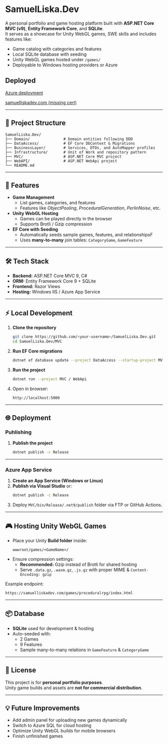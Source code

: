 # SamuelLiska.Dev

A personal portfolio and game hosting platform built with **ASP.NET Core MVC (v9)**, **Entity Framework Core**, and **SQLite**.  
It serves as a showcase for Unity WebGL games, SWE skills and includes features like:

- Game catalog with categories and features
- Local SQLite database with seeding
- Unity WebGL games hosted under `/games/`
- Deployable to Windows hosting providers or Azure

## Deployed

[Azure deployment](https://samuelliskadev-dzhmagdydsf5g2dx.canadacentral-01.azurewebsites.net/)

[samuelliskadev.com (missing cert)](http://http://samuelliskadev.com/)

---

## 📂 Project Structure

```
SamuelLiska.Dev/
├── Domain/               # Domain entities following DDD
├── DataAccess/           # EF Core DbContext & Migrations
├── BusinessLayer/        # Services, DTOs, and AutoMapper profiles
├── Infrastructure/       # Unit of Work and repository pattern
├── MVC/                  # ASP.NET Core MVC project
├── WebAPI/               # ASP.NET WebApi project
└── README.md
```

---

## 🚀 Features

- **Game Management**
  - List games, categories, and features
  - Features like *ObjectPooling*, *ProceduralGeneration*, *PerlinNoise*, etc.
- **Unity WebGL Hosting**
  - Games can be played directly in the browser
  - Supports Brotli / Gzip compression
- **EF Core with Seeding**
  - Automatically seeds sample games, features, and relationshipsF
  - Uses **many-to-many** join tables: `CategoryGame`, `GameFeature`

---

## 🛠️ Tech Stack

- **Backend:** ASP.NET Core MVC 9, C#  
- **ORM:** Entity Framework Core 9 + SQLite  
- **Frontend:** Razor Views 
- **Hosting:** Windows IIS / Azure App Service  

---

## ⚡ Local Development

1. **Clone the repository**
   ```bash
   git clone https://github.com/<your-username>/SamuelLiska.Dev.git
   cd SamuelLiska.Dev/MVC
   ```

2. **Run EF Core migrations**
   ```bash
   dotnet ef database update --project DataAccess --startup-project MVC / WebAPI
   ```

3. **Run the project**
   ```bash
   dotnet run --project MVC / WebApi
   ```

4. Open in browser:  
   ```
   http://localhost:5000
   ```

---

## 🌐 Deployment

### **Puhlishing**

1. **Publish the project**
   ```bash
   dotnet publish -c Release
   ```

---

### **Azure App Service**

1. **Create an App Service (Windows or Linux)**  
2. **Publish via Visual Studio** or:
   ```bash
   dotnet publish -c Release
   ```
3. Deploy `MVC/bin/Release/.net9/publish` folder via FTP or GitHub Actions.

---

## 🎮 Hosting Unity WebGL Games

- Place your Unity **Build folder** inside:
  ```
  wwwroot/games/<GameName>/
  ```
- Ensure compression settings:
  - **Recommended:** Gzip instead of Brotli for shared hosting
  - Serve `.data.gz`, `.wasm.gz`, `.js.gz` with proper MIME & `Content-Encoding: gzip`  

Example endpoint:
```
https://samuelliskadev.com/games/proceduralrpg/index.html
```

---

## 📦 Database

- **SQLite** used for development & hosting  
- Auto-seeded with:
  - 2 Games
  - 9 Features
  - Sample many-to-many relations in `GameFeature` & `CategoryGame`

---

## 📝 License

This project is for **personal portfolio purposes**.  
Unity game builds and assets are **not for commercial distribution**.

---

## 💡 Future Improvements

- Add admin panel for uploading new games dynamically  
- Switch to Azure SQL for cloud hosting  
- Optimize Unity WebGL builds for mobile browsers
- Finish unfinished games
